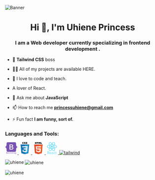 ![Banner](https://ibb.co/v3mJ1L2)

<h1 align="center">Hi 👋, I'm Uhiene Princess</h1>
<h3 align="center">I am a Web developer currently specializing in frontend development .</h3>

- 🌱 **Tailwind CSS** boss

- 👨‍💻 All of my projects are available HERE.

- 📝 I love to code and teach.

- A lover of React.

- 💬 Ask me about **JavaScript**

- 📫 How to reach me **princessuhiene@gmail.com**

- ⚡ Fun fact **I am funny, sort of.**

<h3 align="left">Languages and Tools:</h3>
<p align="left"> 
<a href="https://getbootstrap.com" target="_blank" rel="noreferrer">
 <img src="https://raw.githubusercontent.com/devicons/devicon/master/icons/bootstrap/bootstrap-plain-wordmark.svg" alt="bootstrap" width="40" height="40"/> 
 </a>
  <a href="https://www.w3schools.com/css/" target="_blank" rel="noreferrer"> 
  <img src="https://raw.githubusercontent.com/devicons/devicon/master/icons/css3/css3-original-wordmark.svg" alt="css3" width="40" height="40"/> 
  </a>
   <a href="https://www.w3.org/html/" target="_blank" rel="noreferrer"> 
   <img src="https://raw.githubusercontent.com/devicons/devicon/master/icons/html5/html5-original-wordmark.svg" alt="html5" width="40" height="40"/> 
   </a>    
   <a href="https://reactjs.org/" target="_blank" rel="noreferrer"> <img src="https://raw.githubusercontent.com/devicons/devicon/master/icons/react/react-original-wordmark.svg" alt="react" width="40" height="40"/> 
   </a> 
   <a href="https://tailwindcss.com/" target="_blank" rel="noreferrer"> <img src="https://www.vectorlogo.zone/logos/tailwindcss/tailwindcss-icon.svg" alt="tailwind" width="40" height="40"/> 
   </a> 
 </p>

<p><img align="left" src="https://github-readme-stats.vercel.app/api/top-langs?username=uhiene&show_icons=true&locale=en&layout=compact" alt="uhiene" /></p>

<p>&nbsp;<img align="center" src="https://github-readme-stats.vercel.app/api?username=uhiene&show_icons=true&locale=en" alt="uhiene" /></p>

<p><img align="center" src="https://github-readme-streak-stats.herokuapp.com/?user=uhiene&" alt="uhiene" /></p>
